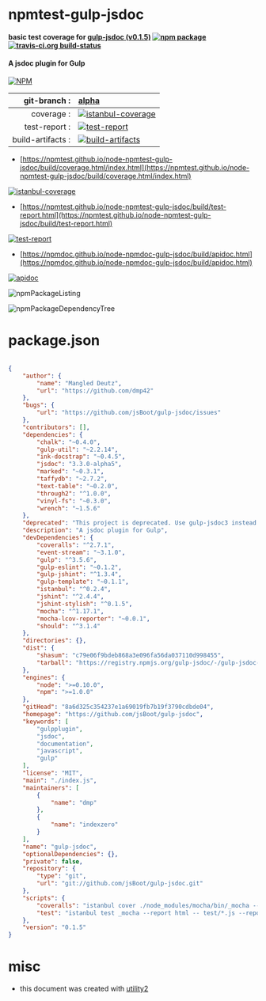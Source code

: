 # npmtest-gulp-jsdoc

#### basic test coverage for  [gulp-jsdoc (v0.1.5)](https://github.com/jsBoot/gulp-jsdoc)  [![npm package](https://img.shields.io/npm/v/npmtest-gulp-jsdoc.svg?style=flat-square)](https://www.npmjs.org/package/npmtest-gulp-jsdoc) [![travis-ci.org build-status](https://api.travis-ci.org/npmtest/node-npmtest-gulp-jsdoc.svg)](https://travis-ci.org/npmtest/node-npmtest-gulp-jsdoc)

#### A jsdoc plugin for Gulp

[![NPM](https://nodei.co/npm/gulp-jsdoc.png?downloads=true&downloadRank=true&stars=true)](https://www.npmjs.com/package/gulp-jsdoc)

| git-branch : | [alpha](https://github.com/npmtest/node-npmtest-gulp-jsdoc/tree/alpha)|
|--:|:--|
| coverage : | [![istanbul-coverage](https://npmtest.github.io/node-npmtest-gulp-jsdoc/build/coverage.badge.svg)](https://npmtest.github.io/node-npmtest-gulp-jsdoc/build/coverage.html/index.html)|
| test-report : | [![test-report](https://npmtest.github.io/node-npmtest-gulp-jsdoc/build/test-report.badge.svg)](https://npmtest.github.io/node-npmtest-gulp-jsdoc/build/test-report.html)|
| build-artifacts : | [![build-artifacts](https://npmtest.github.io/node-npmtest-gulp-jsdoc/glyphicons_144_folder_open.png)](https://github.com/npmtest/node-npmtest-gulp-jsdoc/tree/gh-pages/build)|

- [https://npmtest.github.io/node-npmtest-gulp-jsdoc/build/coverage.html/index.html](https://npmtest.github.io/node-npmtest-gulp-jsdoc/build/coverage.html/index.html)

[![istanbul-coverage](https://npmtest.github.io/node-npmtest-gulp-jsdoc/build/screenCapture.buildCi.browser.%252Ftmp%252Fbuild%252Fcoverage.lib.html.png)](https://npmtest.github.io/node-npmtest-gulp-jsdoc/build/coverage.html/index.html)

- [https://npmtest.github.io/node-npmtest-gulp-jsdoc/build/test-report.html](https://npmtest.github.io/node-npmtest-gulp-jsdoc/build/test-report.html)

[![test-report](https://npmtest.github.io/node-npmtest-gulp-jsdoc/build/screenCapture.buildCi.browser.%252Ftmp%252Fbuild%252Ftest-report.html.png)](https://npmtest.github.io/node-npmtest-gulp-jsdoc/build/test-report.html)

- [https://npmdoc.github.io/node-npmdoc-gulp-jsdoc/build/apidoc.html](https://npmdoc.github.io/node-npmdoc-gulp-jsdoc/build/apidoc.html)

[![apidoc](https://npmdoc.github.io/node-npmdoc-gulp-jsdoc/build/screenCapture.buildCi.browser.%252Ftmp%252Fbuild%252Fapidoc.html.png)](https://npmdoc.github.io/node-npmdoc-gulp-jsdoc/build/apidoc.html)

![npmPackageListing](https://npmtest.github.io/node-npmtest-gulp-jsdoc/build/screenCapture.npmPackageListing.svg)

![npmPackageDependencyTree](https://npmtest.github.io/node-npmtest-gulp-jsdoc/build/screenCapture.npmPackageDependencyTree.svg)



# package.json

```json

{
    "author": {
        "name": "Mangled Deutz",
        "url": "https://github.com/dmp42"
    },
    "bugs": {
        "url": "https://github.com/jsBoot/gulp-jsdoc/issues"
    },
    "contributors": [],
    "dependencies": {
        "chalk": "~0.4.0",
        "gulp-util": "~2.2.14",
        "ink-docstrap": "~0.4.5",
        "jsdoc": "3.3.0-alpha5",
        "marked": "~0.3.1",
        "taffydb": "~2.7.2",
        "text-table": "~0.2.0",
        "through2": "^1.0.0",
        "vinyl-fs": "~0.3.0",
        "wrench": "~1.5.6"
    },
    "deprecated": "This project is deprecated. Use gulp-jsdoc3 instead.",
    "description": "A jsdoc plugin for Gulp",
    "devDependencies": {
        "coveralls": "^2.7.1",
        "event-stream": "~3.1.0",
        "gulp": "^3.5.6",
        "gulp-eslint": "~0.1.2",
        "gulp-jshint": "^1.3.4",
        "gulp-template": "~0.1.1",
        "istanbul": "^0.2.4",
        "jshint": "^2.4.4",
        "jshint-stylish": "^0.1.5",
        "mocha": "^1.17.1",
        "mocha-lcov-reporter": "~0.0.1",
        "should": "^3.1.4"
    },
    "directories": {},
    "dist": {
        "shasum": "c79e06f9bdeb868a3e096fa56da037110d998455",
        "tarball": "https://registry.npmjs.org/gulp-jsdoc/-/gulp-jsdoc-0.1.5.tgz"
    },
    "engines": {
        "node": ">=0.10.0",
        "npm": ">=1.0.0"
    },
    "gitHead": "8a6d325c354237e1a69019fb7b19f3790cdbde04",
    "homepage": "https://github.com/jsBoot/gulp-jsdoc",
    "keywords": [
        "gulpplugin",
        "jsdoc",
        "documentation",
        "javascript",
        "gulp"
    ],
    "license": "MIT",
    "main": "./index.js",
    "maintainers": [
        {
            "name": "dmp"
        },
        {
            "name": "indexzero"
        }
    ],
    "name": "gulp-jsdoc",
    "optionalDependencies": {},
    "private": false,
    "repository": {
        "type": "git",
        "url": "git://github.com/jsBoot/gulp-jsdoc.git"
    },
    "scripts": {
        "coveralls": "istanbul cover ./node_modules/mocha/bin/_mocha --report lcovonly -- -R spec && cat ./coverage/lcov.info | ./node_modules/coveralls/bin/coveralls.js && rm -rf ./coverage",
        "test": "istanbul test _mocha --report html -- test/*.js --reporter spec"
    },
    "version": "0.1.5"
}
```



# misc
- this document was created with [utility2](https://github.com/kaizhu256/node-utility2)
